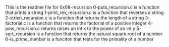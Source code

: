 This is the readme file for 0x08-recursion
0-puts_recursion.c is a function that prints a string
1-print_rev_recursion.c is a function that reverses a string
2-strlen_recursion.c is a function that returns the length of a string
3-factorial.c is a function that returns the factorial of a positive integer
4-pow_recursion.c returns raises an int x to the power of an int y
5-sqrt_recursion is a function that returns the natural square root of a number
6-is_prime_number is a funciton that tests for the primality of a number
